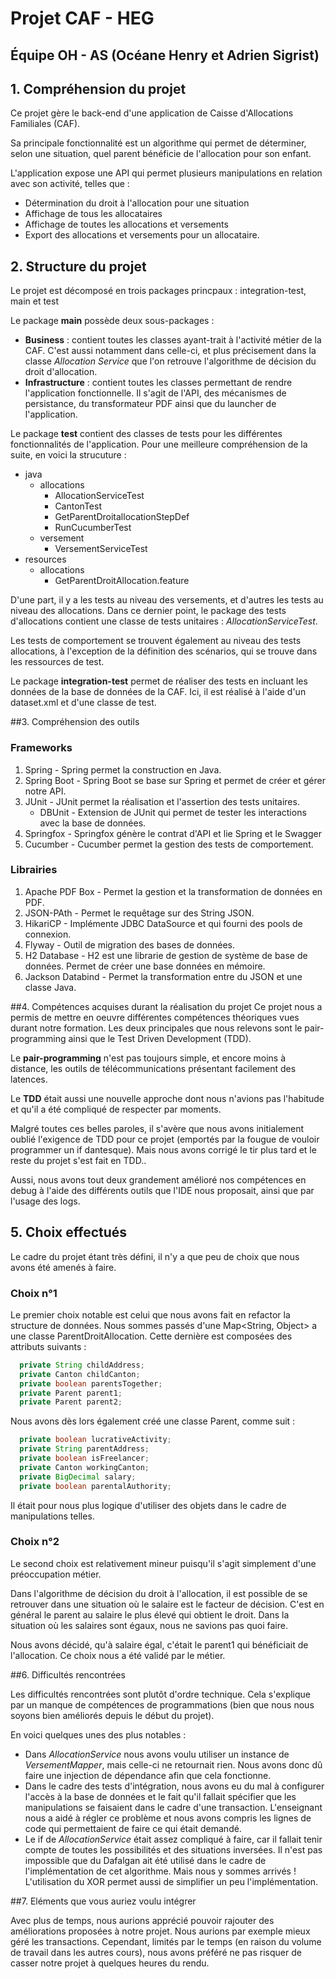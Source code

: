 # Projet CAF - HEG
## Équipe OH - AS (Océane Henry et Adrien Sigrist)

## 1. Compréhension du projet

Ce projet gère le back-end d'une application de Caisse d'Allocations Familiales (CAF). 

Sa principale fonctionnalité est un algorithme qui permet de déterminer, selon une situation, quel parent bénéficie de l'allocation pour son enfant.

L'application expose une API qui permet plusieurs manipulations en relation avec son activité, telles que : 
- Détermination du droit à l'allocation pour une situation
- Affichage de tous les allocataires 
- Affichage de toutes les allocations et versements
- Export des allocations et versements pour un allocataire.
 
## 2. Structure du projet 

Le projet est décomposé en trois packages princpaux : integration-test, main et test 


Le package **main** possède deux sous-packages : 
- **Business** : contient toutes les classes ayant-trait à l'activité métier de la CAF. C'est aussi notamment dans celle-ci, et plus précisement dans la classe *Allocation Service* que l'on retrouve l'algorithme de décision du droit d'allocation. 
- **Infrastructure** : contient toutes les classes permettant de rendre l'application fonctionnelle. Il s'agit de l'API, des mécanismes de persistance, du transformateur PDF ainsi que du launcher de l'application.

Le package **test** contient des classes de tests pour les différentes fonctionnalités de l'application. Pour une meilleure compréhension de la suite, en voici la strucuture :

- java
  - allocations
    - AllocationServiceTest
    - CantonTest
    - GetParentDroitallocationStepDef
    - RunCucumberTest
  - versement
    -   VersementServiceTest
- resources
  - allocations
    - GetParentDroitAllocation.feature
    
D'une part, il y a les tests au niveau des versements, et d'autres les tests au niveau des allocations. Dans ce dernier point, le package des tests d'allocations contient une classe de tests unitaires : *AllocationServiceTest*.

Les tests de comportement se trouvent également au niveau des tests allocations, à l'exception de la définition des scénarios, qui se trouve dans les ressources de test.

Le package **integration-test** permet de réaliser des tests en incluant les données de la base de données de la CAF. Ici, il est réalisé à l'aide d'un dataset.xml et d'une classe de test.

##3. Compréhension des outils
### Frameworks  
1. Spring - Spring permet la construction en Java.
2. Spring Boot - Spring Boot  se base sur Spring et permet de créer et gérer notre API. 
3. JUnit - JUnit permet la réalisation et l'assertion des tests unitaires.
    - DBUnit - Extension de JUnit qui permet de tester les interactions avec la base de données. 
4. Springfox - Springfox génère le contrat d'API et lie Spring et le Swagger
5. Cucumber - Cucumber permet la gestion des tests de comportement.
### Librairies
1. Apache PDF Box - Permet la gestion et la transformation de données en PDF.
2. JSON-PAth - Permet le requêtage sur des String JSON.
3. HikariCP - Implémente JDBC DataSource et qui fourni des pools de connexion.
4. Flyway - Outil de migration des bases de données.
5. H2 Database - H2 est une librarie de gestion de système de base de données. Permet de créer une base données en mémoire.
6. Jackson Databind - Permet la transformation entre du JSON et une classe Java.

##4. Compétences acquises durant la réalisation du projet
Ce projet nous a permis de mettre en oeuvre différentes compétences théoriques vues durant notre formation. Les deux principales que nous relevons sont le pair-programming ainsi que le Test Driven Development (TDD).

Le **pair-programming** n'est pas toujours simple, et encore moins à distance, les outils de télécommunications présentant facilement des latences.

Le **TDD** était aussi une nouvelle approche dont nous n'avions pas l'habitude et qu'il a été compliqué de respecter par moments. 

Malgré toutes ces belles paroles, il s'avère que nous avons initialement oublié l'exigence de TDD pour ce projet (emportés par la fougue de vouloir programmer un if dantesque). Mais nous avons corrigé le tir plus tard et le reste du projet s'est fait en TDD..

Aussi, nous avons tout deux grandement amélioré nos compétences en debug à l'aide des différents outils que l'IDE nous proposait, ainsi que par l'usage des logs.

## 5. Choix effectués

Le cadre du projet étant très défini, il n'y a que peu de choix que nous avons été amenés à faire. 

### Choix n°1
Le premier choix notable est celui que nous avons fait en refactor la structure de données. Nous sommes passés d'une Map<String, Object> a une classe ParentDroitAllocation. Cette dernière est composées des attributs suivants : 
```java
  private String childAddress;
  private Canton childCanton;
  private boolean parentsTogether;
  private Parent parent1;
  private Parent parent2;
```
Nous avons dès lors également créé une classe Parent, comme suit : 

```java
  private boolean lucrativeActivity;
  private String parentAddress;
  private boolean isFreelancer;
  private Canton workingCanton;
  private BigDecimal salary;
  private boolean parentalAuthority;
```

Il était pour nous plus logique d'utiliser des objets dans le cadre de manipulations telles.

### Choix n°2

Le second choix est relativement mineur puisqu'il s'agit simplement d'une préoccupation métier.

Dans l'algorithme de décision du droit à l'allocation, il est possible de se retrouver dans une situation où le salaire est le facteur de décision. C'est en général le parent au salaire le plus élevé qui obtient le droit. 
Dans la situation où les salaires sont égaux, nous ne savions pas quoi faire. 

Nous avons décidé, qu'à salaire égal, c'était le parent1 qui bénéficiait de l'allocation. Ce choix nous a été validé par le métier.


##6. Difficultés rencontrées 

Les difficultés rencontrées sont plutôt d'ordre technique. Cela s'explique par un manque de compétences de programmations (bien que nous nous soyons bien améliorés depuis le début du projet).

En voici quelques unes des plus notables : 

- Dans *AllocationService* nous avons voulu utiliser un instance de *VersementMapper*, mais celle-ci ne retournait rien. Nous avons donc dû faire une injection de dépendance afin que cela fonctionne.
- Dans le cadre des tests d'intégration, nous avons eu du mal à configurer l'accès à la base de données et le fait qu'il fallait spécifier que les manipulations se faisaient dans le cadre d'une transaction. L'enseignant nous a aidé à régler ce problème et nous avons compris les lignes de code qui permettaient de faire ce qui était demandé.
- Le if de *AllocationService* était assez compliqué à faire, car il fallait tenir compte de toutes les possibilités et des situations inversées. Il n'est pas impossible que du Dafalgan ait été utilisé dans le cadre de l'implémentation de cet algorithme. Mais nous y sommes arrivés ! L'utilisation du XOR permet aussi de simplifier un peu l'implémentation.

##7. Eléments que vous auriez voulu intégrer

Avec plus de temps, nous aurions apprécié pouvoir rajouter des améliorations proposées à notre projet. Nous aurions par exemple mieux géré les transactions. Cependant, limités par le temps (en raison du volume de travail dans les autres cours), nous avons préféré ne pas risquer de casser notre projet à quelques heures du rendu.
